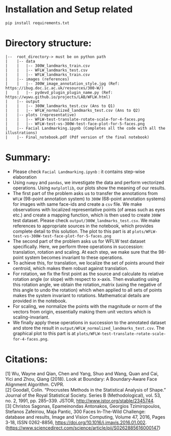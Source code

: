 
# Installation and Setup related <br>
  `pip install requirements.txt`
# Directory structure:
```
|--  root_directory-> must be on python path
|    |-- data
|    |   |-- 300W_landmarks_train.csv
|    |   |-- WFLW_landmarks_test.csv
|    |   |-- WFLW_landmarks_train.csv
|    |-- images (references)
|    |   |-- 300W_image_annotation_style.jpg (Ref: https://ibug.doc.ic.ac.uk/resources/300-W/)
|    |   |-- pydevd_plugin_plugin_name.py (Ref: https://wywu.github.io/projects/LAB/WFLW.html)
|    |-- output
|    |   |-- 300W_landmarks_test.csv (Ans to Q1)
|    |   |-- WFLW_normalized_landmarks_test.csv (Ans to Q2)
|    |-- plots (representative)
|    |   |-- WFLW-test-translate-rotate-scale-for-4-faces.png 
|    |   |-- WFLW-test-vs-300W-test-face-plot-for-5-faces.png
|    |-- Facial Landmarking.ipynb (Completes all the code with all the illustrations)
|    |-- Final_notebook.pdf (Pdf version of the final notebook)
```
# Summary:
* Please check `Facial Landmarking.ipynb` : it contains step-wise elaboration
* Using `numpy` and `pandas`, we investigate the data and perform vectorized operations. Using `matplotlib`, our plots show the meaning of our results.
* The first part of the problem asks us to transfer the annotations from `WFLW` (98-point annotation system) to `300W` (68-point annotation systems) for images with same face-ids and create a `csv` file. We make observations with localized representative points (of areas such as eyes etc.) and create a mapping function, which is then used to create `300W` test dataset. Please check `output/300W_landmarks_test.csv`. We make references to appropriate sources in the notebook, which provides complete detail to this solution. The plot to this part is at `plots/WFLW-test-vs-300W-test-face-plot-for-5-faces.png`
* The second part of the problem asks us for WFLW test dataset specifically. Here, we perform three operations in succession: translation, rotation and scaling. At each step, we make sure that the 98-point system becomes invariant to these operations.
* To achieve this, for translation, we localize the set of points around their centroid, which makes them robust against translation.
* For rotation, we fix the first point as the source and calculate its relative rotation angle (or slope) with respect to x-axis. Then evaluating using this rotation angle, we obtain the rotation_matrix (using the negative of this angle to undo the rotation) which when applied to all sets of points makes the system invariant to rotations. Mathematical details are provided in the notebook.
* For scaling, we normalize the points with the magnitude or norm of the vectors from origin, essentially making them unit vectors which is scaling-invariant.
* We finally apply these operations in succession to the annotated dataset and store the result in `output/WFLW_normalized_landmarks_test.csv`. The graphical plot to this part is at `plots/WFLW-test-translate-rotate-scale-for-4-faces.png`.
# Citations:
<a id="1">[1]</a> 
Wu, Wayne and Qian, Chen and Yang, Shuo and Wang, Quan and Cai, Yici and Zhou, Qiang (2018). 
Look at Boundary: A Boundary-Aware Face Alignment Algorithm.
CVPR.
<br>
<a id="2">[2]</a>
Goodall, Colin. “Procrustes Methods in the Statistical Analysis of Shape.” Journal of the Royal Statistical Society. Series B (Methodological), vol. 53, no. 2, 1991, pp. 285–339. JSTOR, http://www.jstor.org/stable/2345744.
<br>
<a id="3">[3]</a>
Christos Sagonas, Epameinondas Antonakos, Georgios Tzimiropoulos, Stefanos Zafeiriou, Maja Pantic,
300 Faces In-The-Wild Challenge: database and results,
Image and Vision Computing,
Volume 47,
2016,
Pages 3-18,
ISSN 0262-8856,
https://doi.org/10.1016/j.imavis.2016.01.002.
(https://www.sciencedirect.com/science/article/pii/S0262885616000147)

